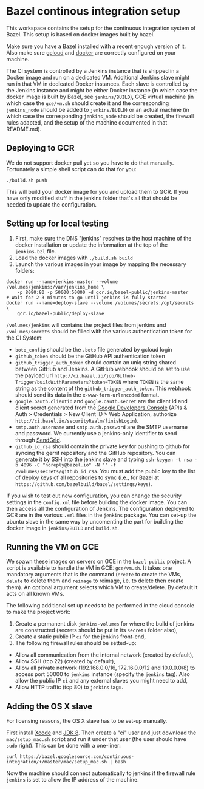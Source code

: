 # Bazel continous integration setup

This workspace contains the setup for the continuous integration
system of Bazel. This setup is based on docker images built by bazel.

Make sure you have a Bazel installed with a recent enough version of
it. Also make sure [gcloud](https://cloud.google.com/sdk/) and
[docker](https://www.docker.com) are correctly configured on your
machine.

The CI system is controlled by a Jenkins instance that is shipped in a
Docker image and run on a dedicated VM. Additional Jenkins slave might
run in that VM in dedicated Docker instances. Each slave is
controlled by the Jenkins instance and might be either Docker
instance (in which case the docker image is built by Bazel, see
`jenkins/BUILD`), GCE virtual machine (in which case the
`gce/vm.sh` should create it and the corresponding `jenkins_node`
should be added to `jenkins/BUILD`) or an actual machine (in which
case the corresponding `jenkins_node` should be created, the firewall
rules adapted, and the setup of the machine documented in that
README.md).

## Deploying to GCR

We do not support docker pull yet so you have to do that manually.
Fortunately a simple shell script can do that for you:

```
./build.sh push
```

This will build your docker image for you and upload them to GCR. If
you have only modified stuff in the jenkins folder that's all that
should be needed to update the configuration.

## Setting up for local testing

 1. First, make sure the DNS "jenkins" resolves to the host machine of
    the docker installation or update the information at the top of
    the `jenkins.bzl` file.
 2. Load the docker images with `./build.sh build`
 3. Launch the various images in your image by mapping the
    necessary folders:

```
docker run --name=jenkins-master --volume /volumes/jenkins:/var/jenkins_home \
    -p 8080:80 -p 50000:50000 -d gcr.io/bazel-public/jenkins-master
# Wait for 2-3 minutes to go until jenkins is fully started
docker run --name=deploy-slave --volume /volumes/secrets:/opt/secrets \
    gcr.io/bazel-public/deploy-slave
```

`/volumes/jenkins` will contains the project files from jenkins and
`/volumes/secrets` should be filled with the various authentication
token for the CI System: 

 - `boto_config` should be the `.boto` file generated by gcloud login
 - `github_token` should be the GitHub API authentication token
 - `github_trigger_auth_token` should contain an uniq string shared
    between GitHub and Jenkins. A GitHub webhook should be set to use
    the payload url
    `http://ci.bazel.io/job/Github-Trigger/buildWithParameters?token=TOKEN`
    where `TOKEN` is the same string as the content of the
    `github_trigger_auth_token`. This webhook should send its data in
    the `x-www-form-urlencoded` format.
 - `google.oauth.clientid` and `google.oauth.secret` are the client id
    and client secret generated from the
    [Google Developers Console](https://console.developers.google.com)
    (APIs & Auth > Credentials > New Client ID > Web Application,
    authorize `http://ci.bazel.io/securityRealm/finishLogin`).
 - `smtp.auth.username` and `smtp.auth.password` are the SMTP username
    and password. We currently use a jenkins-only identifier to send
    through [SendGrid](https://sendgrid.com).
 - `github_id_rsa` should contain the private key for pushing to
   github for syncing the gerrit repository and the GitHub
   repository. You can generate it by SSH into the jenkins slave and
   typing `ssh-keygen -t rsa -b 4096 -C "noreply@bazel.io"
   -N '' -f /volumes/secrets/github_id_rsa`. You must add the public
   key to the list of deploy keys of all repositories to sync (i.e.,
   for Bazel at `https://github.com/bazelbuild/bazel/settings/keys`).

If you wish to test out new configuration, you can change the security
settings in the `config.xml` file before building the docker
image. You can then access all the configuration of Jenkins. The
configuration deployed to GCR are in the various `.xml` files in the
`jenkins` package. You can set-up the ubuntu slave in the same way by
uncomenting the part for building the docker image in `jenkins/BUILD`
and `build.sh`.

## Running the VM on GCE

We spawn these images on servers on GCE in the `bazel-public` project.
A script is available to handle the VM in GCE: `gce/vm.sh`. It takes
one mandatory arguments that is the command (`create` to create the
VMs, `delete` to delete them and `reimage` to reimage, i.e. to delete
then create them). An optional argument selects which VM to
create/delete. By default it acts on all known VMs.

The following additional set up needs to be performed in the cloud
console to make the project work:

 1. Create a permanent disk `jenkins-volumes` for where the build of
    jenkins are constructed (secrets should be put in its `secrets`
    folder also),
 2. Create a static public IP `ci` for the jenkins front-end,
 3. The following firewall rules should be setted-up:
   - Allow all communication from the internal network (created by
     default),
   - Allow SSH (tcp 22) (created by default),
   - Allow all private network (192.168.0.0/16, 172.16.0.0/12 and
     10.0.0.0/8) to access port 50000 to `jenkins` instance (specify
     the `jenkins` tag). Also allow the public IP `ci` and any
     external slaves you might need to add,
   - Allow HTTP traffic (tcp 80) to `jenkins` tags.

## Adding the OS X slave

For licensing reasons, the OS X slave has to be set-up manually.

First install [Xcode](https://developer.apple.com/xcode/downloads/)
and [JDK 8](https://jdk8.java.net/download.html). Then create a "ci"
user and just download the `mac/setup_mac.sh` script and run it under
that user (the user should have `sudo` right). This can be
done with a one-liner:

```
curl https://bazel.googlesource.com/continuous-integration/+/master/mac/setup_mac.sh | bash
```

Now the machine should connect automatically to jenkins if the
firewall rule `jenkins` is set to allow the IP address of the machine.

